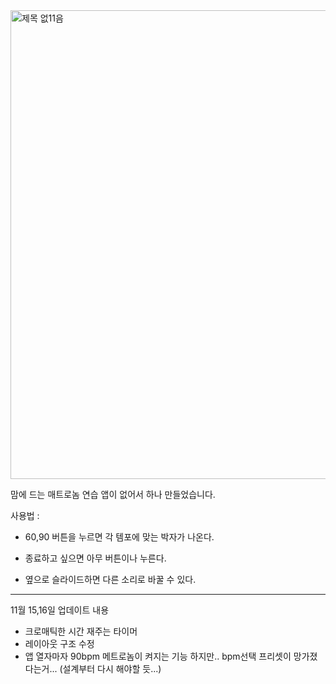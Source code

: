 <img width="750" alt="제목 없11음" src="https://github.com/user-attachments/assets/9cbec898-e8ca-4816-92fc-0234b29146f9">


맘에 드는 매트로놈 연습 앱이 없어서 하나 만들었습니다.

사용법 :

- 60,90 버튼을 누르면 각 템포에 맞는 박자가 나온다.

- 종료하고 싶으면 아무 버튼이나 누른다.

- 옆으로 슬라이드하면 다른 소리로 바꿀 수 있다.

---


11월 15,16일 업데이트 내용
- 크로매틱한 시간 재주는 타이머
- 레이아웃 구조 수정
- 앱 열자마자 90bpm 메트로놈이 켜지는 기능
하지만.. bpm선택 프리셋이 망가졌다는거... (설계부터 다시 해야할 듯...)
